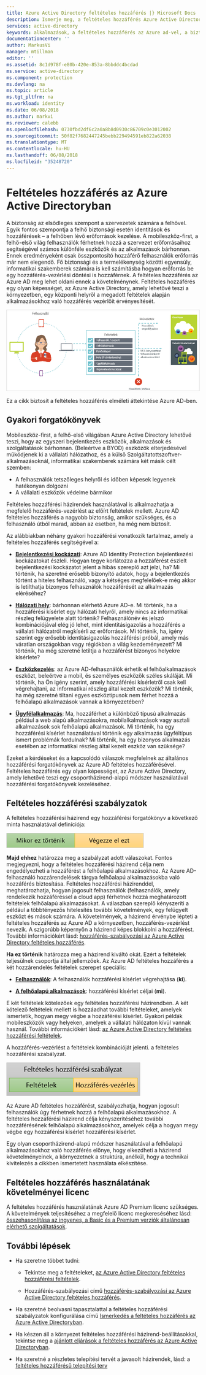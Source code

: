 ```yaml
---
title: Azure Active Directory feltételes hozzáférés |} Microsoft Docs
description: Ismerje meg, a feltételes hozzáférés Azure Active Directory segítségével a hozzáférés-vezérlés kezelését egy központi helyről.
services: active-directory
keywords: alkalmazások, a feltételes hozzáférés az Azure ad-vel, a biztonságos hozzáférés a vállalati erőforrásokhoz, a feltételes hozzáférési házirendekkel a feltételes hozzáférés
documentationcenter: ''
author: MarkusVi
manager: mtillman
editor: ''
ms.assetid: 8c1d978f-e80b-420e-853a-8bbddc4bcdad
ms.service: active-directory
ms.component: protection
ms.devlang: na
ms.topic: article
ms.tgt_pltfrm: na
ms.workload: identity
ms.date: 06/08/2018
ms.author: markvi
ms.reviewer: calebb
ms.openlocfilehash: 0730fbd2df6c2a0a8b8d0930c86709c0e3012002
ms.sourcegitcommit: 50f82f7682447245bebb229494591eb822a62038
ms.translationtype: MT
ms.contentlocale: hu-HU
ms.lasthandoff: 06/08/2018
ms.locfileid: "35248720"
---
```

# <a name="conditional-access-in-azure-active-directory"></a>Feltételes hozzáférés az Azure Active Directoryban

A biztonság az elsődleges szempont a szervezetek számára a felhővel. Egyik fontos szempontja a felhő biztonsági esetén identitások és hozzáférések – a felhőben lévő erőforrások kezelése. A mobileszköz-first, a felhő-első világ felhasználók férhetnek hozzá a szervezet erőforrásaihoz segítségével számos különféle eszközök és az alkalmazások bárhonnan. Ennek eredményeként csak összpontosító hozzáférő felhasználók erőforrás már nem elegendő. Fő biztonsági és a termelékenység közötti egyensúly, informatikai szakemberek számára is kell számításba hogyan erőforrás be egy hozzáférés-vezérlési döntési is hozzáférnek. A feltételes hozzáférés az Azure AD meg lehet oldani ennek a követelménynek. Feltételes hozzáférés egy olyan képességet, az Azure Active Directory, amely lehetővé teszi a környezetben, egy központi helyről a megadott feltételek alapján alkalmazásokhoz való hozzáférés vezérlőit érvényesítését. 


![Vezérlés](./media/active-directory-conditional-access-azure-portal/81.png)

Ez a cikk biztosít a feltételes hozzáférés elméleti áttekintése Azure AD-ben.



## <a name="common-scenarios"></a>Gyakori forgatókönyvek

Mobileszköz-first, a felhő-első világában Azure Active Directory lehetővé teszi, hogy az egyszeri bejelentkezés eszközök, alkalmazások és szolgáltatások bárhonnan. (Beleértve a BYOD) eszközök elterjedésével működjenek ki a vállalati hálózathoz, és a külső Szolgáltatottszoftver-alkalmazásoknál, informatikai szakemberek számára két másik célt szemben:

- A felhasználók tetszőleges helyről és időben képesek legyenek hatékonyan dolgozni
- A vállalati eszközök védelme bármikor

Feltételes hozzáférési házirendek használatával is alkalmazhatja a megfelelő hozzáférés-vezérlést az előírt feltételek mellett. Azure AD feltételes hozzáférés a nagyobb biztonság, amikor szükséges, és a felhasználó útból marad, abban az esetben, ha még nem biztosít. 

Az alábbiakban néhány gyakori hozzáférési vonatkozik tartalmaz, amely a feltételes hozzáférés segítségével a:



- **[Bejelentkezési kockázati](active-directory-conditional-access-conditions.md#sign-in-risk)**: Azure AD Identity Protection bejelentkezési kockázatokat észleli. Hogyan tegye korlátozza a hozzáférést észlelt bejelentkezési kockázatot jelent a hibás szereplő azt jelzi, ha? Mi történik, ha szeretné erősebb bizonyító adatok, hogy a bejelentkezés történt a hiteles felhasználó, vagy a kétséges megfelelőek-e még akkor is letilthatja bizonyos felhasználók hozzáférését az alkalmazás eléréséhez?

- **[Hálózati hely](active-directory-conditional-access-locations.md)**: bárhonnan elérhető Azure AD-e. Mi történik, ha a hozzáférési kísérlet egy hálózati helyről, amely nincs az informatikai részleg felügyelete alatt történik? Felhasználónév és jelszó kombinációjával elég jó lehet, mint identitásigazolás a hozzáférés a vállalati hálózatról megkísérli az erőforrások. Mi történik, ha, igény szerint egy erősebb identitásigazolás hozzáférési próbál, amely más váratlan országokban vagy régiókban a világ kezdeményezett? Mi történik, ha még szeretné letiltja a hozzáférést bizonyos helyekre kísérlete?  

- **[Eszközkezelés](active-directory-conditional-access-conditions.md#device-platforms)**: az Azure AD-felhasználók érhetik el felhőalkalmazások eszközt, beleértve a mobil, és személyes eszközök széles skáláját. Mi történik, ha Ön igény szerint, amely hozzáférési kísérletről csak kell végrehajtani, az informatikai részleg által kezelt eszközök? Mi történik, ha még szeretné tiltani egyes eszköztípusok nem férhet hozzá a felhőalapú alkalmazások vannak a környezetében? 

- **[Ügyfélalkalmazás](active-directory-conditional-access-conditions.md#client-apps)**: Ma, hozzáférhet a különböző típusú alkalmazás például a web alapú alkalmazásokra, mobilalkalmazások vagy asztali alkalmazások sok felhőalapú alkalmazások. Mi történik, ha egy hozzáférési kísérlet használatával történik egy alkalmazás ügyféltípus ismert problémák fordulnak? Mi történik, ha egy bizonyos alkalmazás esetében az informatikai részleg által kezelt eszköz van szüksége? 

Ezeket a kérdéseket és a kapcsolódó válaszok megfelelnek az általános hozzáférési forgatókönyvek az Azure AD feltételes hozzáférésével. Feltételes hozzáférés egy olyan képességet, az Azure Active Directory, amely lehetővé teszi egy csoportházirend-alapú módszer használatával hozzáférési forgatókönyvek kezeléséhez.


## <a name="conditional-access-policies"></a>Feltételes hozzáférési szabályzatok

A feltételes hozzáférési házirend egy hozzáférési forgatókönyv a következő minta használatával definíciója:

![Vezérlés](./media/active-directory-conditional-access-azure-portal/10.png)

**Majd ehhez** határozza meg a szabályzat adott válaszokat. Fontos megjegyezni, hogy a feltételes hozzáférési házirend célja nem engedélyezheti a hozzáférést a felhőalapú alkalmazásokhoz. Az Azure AD-felhasználó hozzárendelések tárgya felhőalapú alkalmazásokba való hozzáférés biztosítása. Feltételes hozzáférési házirenddel, meghatározhatja, hogyan jogosult felhasználók (felhasználók, amely rendelkezik hozzáféréssel a cloud app) férhetnek hozzá meghatározott feltételek felhőalapú alkalmazásokat. A válaszban szereplő kényszeríti a például a többtényezős hitelesítés további követelmények, egy felügyelt eszközt és mások számára. A követelmények, a házirend érvénybe lépteti a feltételes hozzáférés az Azure AD a környezetben, hozzáférés-vezérlést nevezik. A szigorúbb képernyőn a házirend képes blokkolni a hozzáférést. További információkért lásd: [hozzáférés-szabályozási az Azure Active Directory feltételes hozzáférés](active-directory-conditional-access-controls.md).
     

**Ha ez történik** határozza meg a házirend kiváltó okát. Ezért a feltételek teljesülnek csoportja által jellemzőek. Az Azure AD feltételes hozzáférés a két hozzárendelés feltételek szerepet speciális:

- **[Felhasználók](active-directory-conditional-access-conditions.md#users-and-groups)**: A felhasználók hozzáférési kísérlet végrehajtása (**ki**). 

- **[A felhőalapú alkalmazások](active-directory-conditional-access-conditions.md#cloud-apps)**: hozzáférési kísérlet céljai (**mi**).    

E két feltételek kötelezőek egy feltételes hozzáférési házirendben. A két kötelező feltételek mellett is hozzáadhat további feltételeket, amelyek ismertetik, hogyan megy végbe a hozzáférési kísérlet. Gyakori példák mobileszközök vagy helyeken, amelyek a vállalati hálózaton kívül vannak használ. További információkért lásd: [az Azure Active Directory feltételes hozzáférési feltételek](active-directory-conditional-access-conditions.md).   

A hozzáférés-vezérlést a feltételek kombinációját jelenti. a feltételes hozzáférési szabályzat. 

![Vezérlés](./media/active-directory-conditional-access-azure-portal/51.png)

Az Azure AD feltételes hozzáférést, szabályozhatja, hogyan jogosult felhasználók úgy férhetnek hozzá a felhőalapú alkalmazásokhoz. A feltételes hozzáférési házirend célja kényszerítéséhez további hozzáférésének felhőalapú alkalmazásokhoz, amelyek célja a hogyan megy végbe egy hozzáférési kísérlet hozzáférési kísérlet.

Egy olyan csoportházirend-alapú módszer használatával a felhőalapú alkalmazásokhoz való hozzáférés előnye, hogy elkezdheti a házirend követelményeinek, a környezetnek a struktúra, anélkül, hogy a technikai kivitelezés a cikkben ismertetett használata elkészítése. 


## <a name="license-requirements-for-using-conditional-access"></a>Feltételes hozzáférés használatának követelményei licenc

A feltételes hozzáférés használatának Azure AD Premium licenc szükséges. A követelmények teljesítéséhez a megfelelő licenc megkereséséhez lásd: [összehasonlítása az ingyenes, a Basic és a Premium verziók általánosan elérhető szolgáltatások](https://azure.microsoft.com/pricing/details/active-directory/).


## <a name="next-steps"></a>További lépések

- Ha szeretne többet tudni:
    - Tekintse meg a feltételeket, [az Azure Active Directory feltételes hozzáférési feltételek](active-directory-conditional-access-conditions.md).

    - Hozzáférés-szabályozási című [hozzáférés-szabályozási az Azure Active Directory feltételes hozzáférés](active-directory-conditional-access-controls.md).

- Ha szeretné beolvasni tapasztalattal a feltételes hozzáférési szabályzatok konfigurálása című [Ismerkedés a feltételes hozzáférés az Azure Active Directoryban](active-directory-conditional-access-azure-portal-get-started.md).

- Ha készen áll a környezet feltételes hozzáférési házirend-beállításokkal, tekintse meg a [ajánlott eljárások a feltételes hozzáférés az Azure Active Directoryban](active-directory-conditional-access-best-practices.md). 

- Ha szeretné a részletes telepítési tervét a javasolt házirendek, lásd: a [feltételes hozzáférésű telepítési terv](http://aka.ms/conditionalaccessdeploymentplan)
